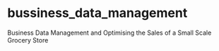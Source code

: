 # bussiness_data_management
Business Data Management and Optimising the Sales of a Small Scale Grocery Store
